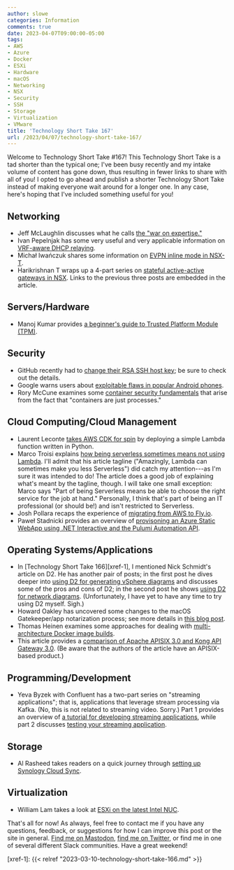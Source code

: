 ```yaml
---
author: slowe
categories: Information
comments: true
date: 2023-04-07T09:00:00-05:00
tags:
- AWS
- Azure
- Docker
- ESXi
- Hardware
- macOS
- Networking
- NSX
- Security
- SSH
- Storage
- Virtualization
- VMware
title: 'Technology Short Take 167'
url: /2023/04/07/technology-short-take-167/
---
```


Welcome to Technology Short Take #167! This Technology Short Take is a tad shorter than the typical one; I've been busy recently and my intake volume of content has gone down, thus resulting in fewer links to share with all of you! I opted to go ahead and publish a shorter Technology Short Take instead of making everyone wait around for a longer one. In any case, here's hoping that I've included something useful for you!<!--more-->

## Networking

* Jeff McLaughlin discusses what he calls [the "war on expertise."][link-5]
* Ivan Pepelnjak has some very useful and very applicable information on [VRF-aware DHCP relaying][link-6].
* Michał Iwańczuk shares some information on [EVPN inline mode in NSX-T][link-9].
* Harikrishnan T wraps up a 4-part series on [stateful active-active gateways in NSX][link-10]. Links to the previous three posts are embedded in the article.

## Servers/Hardware

* Manoj Kumar provides [a beginner's guide to Trusted Platform Module (TPM)][link-1].

## Security

* GitHub recently had to [change their RSA SSH host key][link-8]; be sure to check out the details.
* Google warns users about [exploitable flaws in popular Android phones][link-11].
* Rory McCune examines some [container security fundamentals][link-12] that arise from the fact that "containers are just processes."

## Cloud Computing/Cloud Management

* Laurent Leconte [takes AWS CDK for spin][link-3] by deploying a simple Lambda function written in Python.
* Marco Troisi explains [how being serverless sometimes means not using Lambda][link-17]. I'll admit that his article tagline ("Amazingly, Lambda can sometimes make you less Serverless") did catch my attention---as I'm sure it was intended to do! The article does a good job of explaining what's meant by the tagline, though. I will take one small exception: Marco says "Part of being Serverless means be able to choose the right service for the job at hand." Personally, I think that's part of being an IT professional (or should be!) and isn't restricted to Serverless.
* Josh Pollara recaps the experience of [migrating from AWS to Fly.io][link-18].
* Paweł Stadnicki provides an overview of [provisoning an Azure Static WebApp using .NET Interactive and the Pulumi Automation API][link-19].

## Operating Systems/Applications

* In [Technology Short Take 166][xref-1], I mentioned Nick Schmidt's article on D2. He has another pair of posts; in the first post he dives deeper into [using D2 for generating vSphere diagrams][link-2] and discusses some of the pros and cons of D2; in the second post he shows [using D2 for network diagrams][link-7]. (Unfortunately, I have yet to have any time to try using D2 myself. Sigh.)
* Howard Oakley has uncovered some changes to the macOS Gatekeeper/app notarization process; see more details in [this blog post][link-4].
* Thomas Heinen examines some approaches for dealing with [multi-architecture Docker image builds][link-13].
* This article provides a [comparison of Apache APISIX 3.0 and Kong API Gateway 3.0][link-14]. (Be aware that the authors of the article have an APISIX-based product.)

## Programming/Development

* Yeva Byzek with Confluent has a two-part series on "streaming applications"; that is, applications that leverage stream processing via Kafka. (No, this is not related to streaming video. Sorry.) Part 1 provides an overview of [a tutorial for developing streaming applications][link-15], while part 2 discusses [testing your streaming application][link-16].

## Storage

* Al Rasheed takes readers on a quick journey through [setting up Synology Cloud Sync][link-21].

## Virtualization

* William Lam takes a look at [ESXi on the latest Intel NUC][link-20].

That's all for now! As always, feel free to contact me if you have any questions, feedback, or suggestions for how I can improve this post or the site in general. [Find me on Mastodon][link-98], [find me on Twitter][link-99], or find me in one of several different Slack communities. Have a great weekend!

[link-1]: https://corpit.org/trusted-platform-module-tpm-beginners-guide/
[link-2]: https://blog.engyak.co/2023/03/d2-diagramming-vsphere
[link-3]: https://lau.rent/posts/python-lambda-with-dependencies.html
[link-4]: https://eclecticlight.co/2023/03/13/ventura-has-changed-app-quarantine-with-a-new-xattr/
[link-5]: https://subnetzero.info/2023/03/07/the-war-on-expertise/
[link-6]: https://blog.ipspace.net/2023/03/netlab-vrf-dhcp-relay.html
[link-7]: https://blog.engyak.co/2023/03/d2-diagramming-networks
[link-8]: https://github.blog/2023-03-23-we-updated-our-rsa-ssh-host-key/
[link-9]: https://www.safekom.pl/blog/en/vmware-en/nsx-en/nsx-t-evpn-inline-mode/
[link-10]: https://vxplanet.com/2023/04/04/nsx-4-0-1-stateful-active-active-gateway-part-4-edge-sub-clusters-and-failure-domains/
[link-11]: https://techcrunch.com/2023/03/16/google-warning-samsung-chips-flaws-android/
[link-12]: https://securitylabs.datadoghq.com/articles/container-security-fundamentals-part-1/
[link-13]: https://www.tecracer.com/blog/2023/03/docker-architecture-intel-arm-both.html
[link-14]: https://api7.ai/blog/apisix-vs-kong-3-0
[link-15]: https://www.confluent.io/blog/stream-processing-part-1-tutorial-developing-streaming-applications/
[link-16]: https://www.confluent.io/blog/stream-processing-part-2-testing-your-streaming-application/
[link-17]: https://www.theserverlessmindset.com/p/how-much-lambda-do-you-need
[link-18]: https://terrateam.io/blog/flying-away-from-aws
[link-19]: https://dev.to/cognipla/pulumi-and-net-interactive-i-5epm
[link-20]: https://williamlam.com/2023/03/esxi-on-intel-nuc-13-pro-arena-canyon.html
[link-21]: https://alarasheedblog.wordpress.com/2023/04/06/synology-cloud-sync/
[link-98]: https://fosstodon.org/@scottslowe
[link-99]: https://twitter.com/scott_lowe
[xref-1]: {{< relref "2023-03-10-technology-short-take-166.md" >}}
